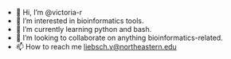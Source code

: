 - 👋 Hi, I’m @victoria-r
- 👀 I’m interested in bioinformatics tools.
- 🌱 I’m currently learning python and bash.
- 💞️ I’m looking to collaborate on anything bioinformatics-related. 
- 📫 How to reach me liebsch.v@northeastern.edu

<!---
victoria-r/victoria-r is a ✨ special ✨ repository because its `README.md` (this file) appears on your GitHub profile.
You can click the Preview link to take a look at your changes.
--->
